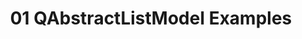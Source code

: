 ---
title: 01 QAbstractListModel Examples
layout: default
parent: 12 Model-View Programming
nav_order: 1
---